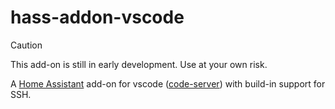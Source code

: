 # hass-addon-vscode

> [!CAUTION]
> This add-on is still in early development. Use at your own risk.

A [Home Assistant] add-on for vscode ([code-server]) with build-in support for SSH.

[code-server]: https://github.com/coder/code-server
[home assistant]: https://www.home-assistant.io/
